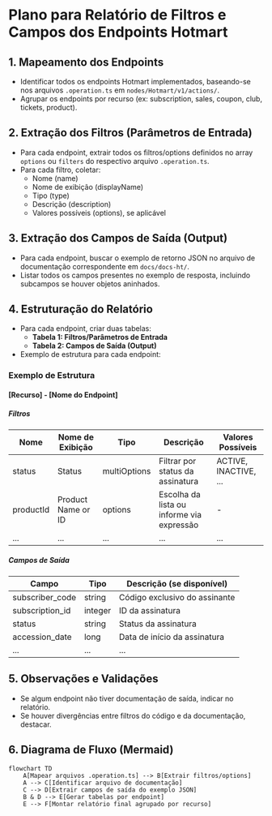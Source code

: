 # Plano para Relatório de Filtros e Campos dos Endpoints Hotmart

## 1. Mapeamento dos Endpoints
- Identificar todos os endpoints Hotmart implementados, baseando-se nos arquivos `.operation.ts` em `nodes/Hotmart/v1/actions/`.
- Agrupar os endpoints por recurso (ex: subscription, sales, coupon, club, tickets, product).

## 2. Extração dos Filtros (Parâmetros de Entrada)
- Para cada endpoint, extrair todos os filtros/options definidos no array `options` ou `filters` do respectivo arquivo `.operation.ts`.
- Para cada filtro, coletar:
  - Nome (name)
  - Nome de exibição (displayName)
  - Tipo (type)
  - Descrição (description)
  - Valores possíveis (options), se aplicável

## 3. Extração dos Campos de Saída (Output)
- Para cada endpoint, buscar o exemplo de retorno JSON no arquivo de documentação correspondente em `docs/docs-ht/`.
- Listar todos os campos presentes no exemplo de resposta, incluindo subcampos se houver objetos aninhados.

## 4. Estruturação do Relatório
- Para cada endpoint, criar duas tabelas:
  - **Tabela 1: Filtros/Parâmetros de Entrada**
  - **Tabela 2: Campos de Saída (Output)**
- Exemplo de estrutura para cada endpoint:

### Exemplo de Estrutura

#### [Recurso] - [Nome do Endpoint]

##### Filtros

| Nome         | Nome de Exibição      | Tipo         | Descrição                                 | Valores Possíveis         |
|--------------|----------------------|--------------|-------------------------------------------|--------------------------|
| status       | Status               | multiOptions | Filtrar por status da assinatura          | ACTIVE, INACTIVE, ...    |
| productId    | Product Name or ID   | options      | Escolha da lista ou informe via expressão | -                        |
| ...          | ...                  | ...          | ...                                       | ...                      |

##### Campos de Saída

| Campo                | Tipo      | Descrição (se disponível)                |
|----------------------|-----------|------------------------------------------|
| subscriber_code      | string    | Código exclusivo do assinante            |
| subscription_id      | integer   | ID da assinatura                         |
| status               | string    | Status da assinatura                     |
| accession_date       | long      | Data de início da assinatura             |
| ...                  | ...       | ...                                      |

## 5. Observações e Validações
- Se algum endpoint não tiver documentação de saída, indicar no relatório.
- Se houver divergências entre filtros do código e da documentação, destacar.

## 6. Diagrama de Fluxo (Mermaid)
```mermaid
flowchart TD
    A[Mapear arquivos .operation.ts] --> B[Extrair filtros/options]
    A --> C[Identificar arquivo de documentação]
    C --> D[Extrair campos de saída do exemplo JSON]
    B & D --> E[Gerar tabelas por endpoint]
    E --> F[Montar relatório final agrupado por recurso]
